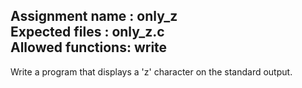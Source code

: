 Assignment name  : only\_z  
Expected files   : only\_z.c  
Allowed functions: write  
--------------------------------------------------------------------------------  

Write a program that displays a 'z' character on the standard output.

